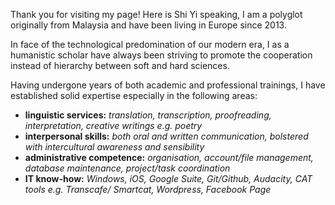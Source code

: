 Thank you for visiting my page! Here is Shi Yi speaking, I am a polyglot originally from Malaysia and have been living in Europe since 2013.

In face of the technological predomination of our modern era, I as a humanistic scholar have always been striving to promote the cooperation instead of hierarchy between soft and hard sciences.

Having undergone years of both academic and professional trainings, I have established solid expertise especially in the following areas:
- **linguistic services:** _translation, transcription, proofreading, interpretation, creative writings e.g. poetry_
- **interpersonal skills:** _both oral and written communication, bolstered with intercultural awareness and sensibility_
- **administrative competence:** _organisation, account/file management, database maintenance, project/task coordination_
- **IT know-how:** _Windows, iOS, Google Suite, Git/Github, Audacity, CAT tools e.g. Transcafe/ Smartcat, Wordpress, Facebook Page_ 
